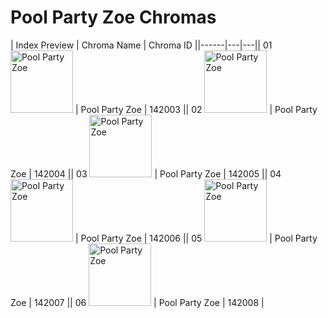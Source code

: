 # Pool Party Zoe Chromas

| Index  Preview | Chroma Name | Chroma ID ||------|---|---|| 01  <img src='https://raw.communitydragon.org/latest/plugins/rcp-be-lol-game-data/global/default/v1/champion-chroma-images/142/142003.png' alt='Pool Party Zoe' width='100'> | Pool Party Zoe | 142003 || 02  <img src='https://raw.communitydragon.org/latest/plugins/rcp-be-lol-game-data/global/default/v1/champion-chroma-images/142/142004.png' alt='Pool Party Zoe' width='100'> | Pool Party Zoe | 142004 || 03  <img src='https://raw.communitydragon.org/latest/plugins/rcp-be-lol-game-data/global/default/v1/champion-chroma-images/142/142005.png' alt='Pool Party Zoe' width='100'> | Pool Party Zoe | 142005 || 04  <img src='https://raw.communitydragon.org/latest/plugins/rcp-be-lol-game-data/global/default/v1/champion-chroma-images/142/142006.png' alt='Pool Party Zoe' width='100'> | Pool Party Zoe | 142006 || 05  <img src='https://raw.communitydragon.org/latest/plugins/rcp-be-lol-game-data/global/default/v1/champion-chroma-images/142/142007.png' alt='Pool Party Zoe' width='100'> | Pool Party Zoe | 142007 || 06  <img src='https://raw.communitydragon.org/latest/plugins/rcp-be-lol-game-data/global/default/v1/champion-chroma-images/142/142008.png' alt='Pool Party Zoe' width='100'> | Pool Party Zoe | 142008 |